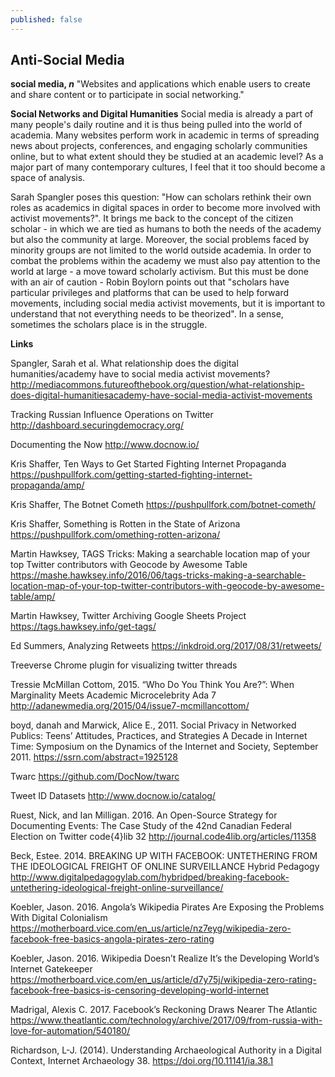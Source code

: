 ```yaml
---
published: false
---
```

## Anti-Social Media

**social media, _n_**
"Websites and applications which enable users to create and share content or to participate in social networking."

**Social Networks and Digital Humanities**
Social media is already a part of many people's daily routine and it is thus being pulled into the world of academia. Many websites perform work in academic in terms of spreading news about projects, conferences, and engaging scholarly communities online, but to what extent should they be studied at an academic level? As a major part of many contemporary cultures, I feel that it too should become a space of analysis.  

Sarah Spangler poses this question: "How can scholars rethink their own roles as academics in digital spaces in order to become more involved with activist movements?". It brings me back to the concept of the citizen scholar - in which we are tied as humans to both the needs of the academy but also the community at large. Moreover, the social problems faced by minority groups are not limited to the world outside academia. In order to combat the problems within the academy we must also pay attention to the world at large - a move toward scholarly activism. But this must be done with an air of caution - Robin Boylorn points out that "scholars have particular privileges and platforms that can be used to help forward movements, including social media activist movements, but it is important to understand that not everything needs to be theorized". In a sense, sometimes the scholars place is in the struggle. 

**Links**

Spangler, Sarah et al. What relationship does the digital humanities/academy have to social media activist movements? http://mediacommons.futureofthebook.org/question/what-relationship-does-digital-humanitiesacademy-have-social-media-activist-movements

Tracking Russian Influence Operations on Twitter http://dashboard.securingdemocracy.org/

Documenting the Now http://www.docnow.io/

Kris Shaffer, Ten Ways to Get Started Fighting Internet Propaganda https://pushpullfork.com/getting-started-fighting-internet-propaganda/amp/

Kris Shaffer, The Botnet Cometh https://pushpullfork.com/botnet-cometh/

Kris Shaffer, Something is Rotten in the State of Arizona https://pushpullfork.com/omething-rotten-arizona/

Martin Hawksey, TAGS Tricks: Making a searchable location map of your top Twitter contributors with Geocode by Awesome Table https://mashe.hawksey.info/2016/06/tags-tricks-making-a-searchable-location-map-of-your-top-twitter-contributors-with-geocode-by-awesome-table/amp/

Martin Hawksey, Twitter Archiving Google Sheets Project https://tags.hawksey.info/get-tags/

Ed Summers, Analyzing Retweets https://inkdroid.org/2017/08/31/retweets/

Treeverse Chrome plugin for visualizing twitter threads

Tressie McMillan Cottom, 2015. “Who Do You Think You Are?”: When Marginality Meets Academic Microcelebrity Ada 7 http://adanewmedia.org/2015/04/issue7-mcmillancottom/

boyd, danah and Marwick, Alice E., 2011. Social Privacy in Networked Publics: Teens’ Attitudes, Practices, and Strategies A Decade in Internet Time: Symposium on the Dynamics of the Internet and Society, September 2011. https://ssrn.com/abstract=1925128

Twarc https://github.com/DocNow/twarc

Tweet ID Datasets http://www.docnow.io/catalog/

Ruest, Nick, and Ian Milligan. 2016. An Open-Source Strategy for Documenting Events: The Case Study of the 42nd Canadian Federal Election on Twitter code{4}lib 32 http://journal.code4lib.org/articles/11358

Beck, Estee. 2014. BREAKING UP WITH FACEBOOK: UNTETHERING FROM THE IDEOLOGICAL FREIGHT OF ONLINE SURVEILLANCE Hybrid Pedagogy http://www.digitalpedagogylab.com/hybridped/breaking-facebook-untethering-ideological-freight-online-surveillance/

Koebler, Jason. 2016. Angola’s Wikipedia Pirates Are Exposing the Problems With Digital Colonialism https://motherboard.vice.com/en_us/article/nz7eyg/wikipedia-zero-facebook-free-basics-angola-pirates-zero-rating

Koebler, Jason. 2016. Wikipedia Doesn’t Realize It’s the Developing World’s Internet Gatekeeper https://motherboard.vice.com/en_us/article/d7y75j/wikipedia-zero-rating-facebook-free-basics-is-censoring-developing-world-internet

Madrigal, Alexis C. 2017. Facebook’s Reckoning Draws Nearer The Atlantic https://www.theatlantic.com/technology/archive/2017/09/from-russia-with-love-for-automation/540180/

Richardson, L-J. (2014). Understanding Archaeological Authority in a Digital Context, Internet Archaeology 38. https://doi.org/10.11141/ia.38.1